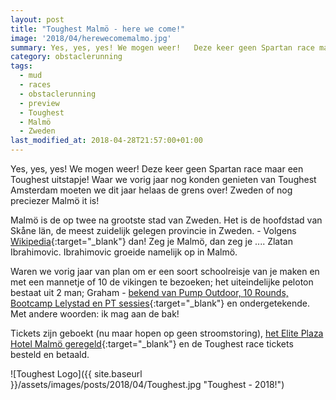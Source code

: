 ```yaml
---
layout: post
title: "Toughest Malmö - here we come!"
image: '2018/04/herewecomemalmo.jpg'
summary: Yes, yes, yes! We mogen weer!   Deze keer geen Spartan race maar een Toughest uitstapje! Waar we vorig jaar nog...
category: obstaclerunning
tags:
  - mud
  - races
  - obstaclerunning
  - preview
  - Toughest
  - Malmö
  - Zweden
last_modified_at: 2018-04-28T21:57:00+01:00
---
```

Yes, yes, yes! We mogen weer! Deze keer geen Spartan race maar een Toughest uitstapje! Waar we vorig jaar nog konden genieten van Toughest Amsterdam moeten we dit jaar helaas de grens over! Zweden of nog preciezer Malmö it is!  

Malmö is de op twee na grootste stad van Zweden. Het is de hoofdstad van Skåne län, de meest zuidelijk gelegen provincie in Zweden. - Volgens [Wikipedia](https://nl.wikipedia.org/wiki/Malm%C3%B6_(stad)){:target="_blank"} dan! Zeg je Malmö, dan zeg je .... Zlatan Ibrahimovic. Ibrahimovic groeide namelijk op in Malmö.

Waren we vorig jaar van plan om er een soort schoolreisje van je maken en met een mannetje of 10 de vikingen te bezoeken; het uiteindelijke peloton bestaat uit 2 man; Graham - [bekend van Pump Outdoor, 10 Rounds, Bootcamp Lelystad en PT sessies](http://www.grahampowersport.nl){:target="_blank"} en ondergetekende. Met andere woorden: ik mag aan de bak!

Tickets zijn geboekt (nu maar hopen op geen stroomstoring), [het 
Elite Plaza Hotel Malmö geregeld](https://www.booking.com/hotel/se/elite-plaza-hotell-malmo.nl.html?aid=1309061){:target="_blank"} en de Toughest race tickets besteld en betaald. 


![Toughest Logo]({{ site.baseurl }}/assets/images/posts/2018/04/Toughest.jpg "Toughest - 2018!")